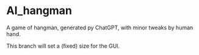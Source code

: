# AI_hangman
A game of hangman, generated py ChatGPT, with minor tweaks by human hand.

This branch will set a (fixed) size for the GUI.
